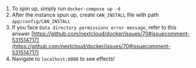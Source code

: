 1. To spin up, simply run `docker-compose up -d`
2. After the instance spun up, create `CAN_INSTALL` file with path `app/config/CAN_INSTALL`
3. If you face `Data directory permissions error message`, refer to this answer [https://github.com/nextcloud/docker/issues/70#issuecomment-531514717](https://github.com/nextcloud/docker/issues/70#issuecomment-531514717)
4. Navigate to `localhost:8080` to see effects!